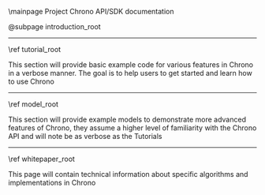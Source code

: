 \mainpage Project Chrono API/SDK documentation


@subpage introduction_root

---

\ref tutorial_root

This section will provide basic example code for various features in Chrono in a verbose manner. The goal is to help users to get started and learn how to use Chrono

---

\ref model_root

This section will provide example models to demonstrate more advanced features of Chrono, they assume a higher level of familiarity with the Chrono API and will note be as verbose as the Tutorials

---

\ref whitepaper_root

This page will contain technical information about specific algorithms and implementations in Chrono
